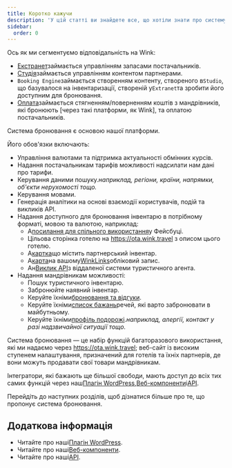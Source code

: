 ```yaml
---
title: Коротко кажучи
description: 'У цій статті ви знайдете все, що хотіли знати про систему бронювання.'
sidebar:
  order: 0
---
```

Ось як ми сегментуємо відповідальність на Wink:

* [Екстранет](/extranet/what-is-extranet)займається управлінням запасами постачальників.
* [Студія](/studio/what-is-studio)займається управлінням контентом партнерами.
* `Booking Engine`займається створенням контенту, створеного в`Studio`, що базувалося на інвентаризації, створеній у`Extranet`та зробити його доступним для бронювання.
* [Оплата](/payment/what-is-trip-pay)займається стягненням/поверненням коштів з мандрівників, які бронюють \[через такі платформи, як Wink], та оплатою постачальників.

Система бронювання є основою нашої платформи.

Його обов'язки включають:

* Управління валютами та підтримка актуальності обмінних курсів.
* Надання постачальникам тарифів можливості надсилати нам дані про тарифи.
* Керування даними пошуку.*наприклад, регіони, країни, напрямки, об'єкти нерухомості тощо.*
* Керування мовами.
* Генерація аналітики на основі взаємодії користувачів, подій та викликів API.
* Надання доступного для бронювання інвентарю в потрібному форматі, мовою та валютою, наприклад:
  * А[посилання для спільного використання](/studio/shareable-links)у Фейсбуці.
  * Цільова сторінка готелю на https://ota.wink.travel з описом цього готелю.
  * А[картка](/studio/cards)що містить партнерський інвентар.
  * А[карта](/studio/maps)на вашому[WinkLinks](/link-manager/wink-links)обліковий запис.
  * Ан[Виклик API](/developers/apis)з віддаленої системи туристичного агента.
* Надання мандрівникам можливості:
  * Пошук туристичного інвентарю.
  * Забронюйте наявний інвентар.
  * Керуйте їхніми[бронювання та відгуки](/booking-engine/bookings).
  * Керуйте їхніми[список бажань](/booking-engine/bucket-list)речей, які варто забронювати в майбутньому.
  * Керуйте їхніми[профіль подорожі](/booking-engine/travel-preferences).*наприклад, алергії, контакт у разі надзвичайної ситуації тощо.*

Система бронювання — це набір функцій багаторазового використання, які ми надаємо через https://ota.wink.travel; веб-сайт із високим ступенем налаштування, призначений для готелів та їхніх партнерів, де вони можуть продавати свої товари мандрівникам.

Інтегратори, які бажають ще більшої свободи, мають доступ до всіх тих самих функцій через наш[Плагін WordPress](/developers/wordpress/),[Веб-компоненти](/developers/web-components)і[API](/developers/apis).

Перейдіть до наступних розділів, щоб дізнатися більше про те, що пропонує система бронювання.

## Додаткова інформація

* Читайте про наші[Плагін WordPress](/developers/wordpress/).
* Читайте про наші[Веб-компоненти](/developers/web-components).
* Читайте про наші[API](/developers/apis).

